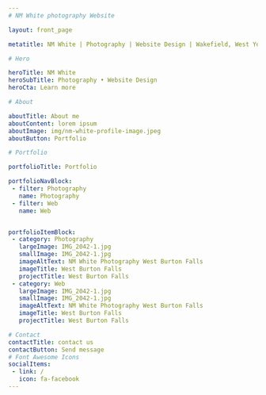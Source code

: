```yaml
---
# NM White photography Website

layout: front_page

metatitle: NM White | Photography | Website Design | Wakefield, West Yorkshire

# Hero 

heroTitle: NM White
heroSubTitle: Photography • Website Design
heroCta: Learn more

# About

aboutTitle: About me
aboutContent: lorem ipsum
aboutImage: img/nm-white-profile-image.jpeg
aboutButton: Portfolio

# Portfolio

portfolioTitle: Portfolio

portfolioNavBlock:
 - filter: Photography
   name: Photography
 - filter: Web
   name: Web


portfolioItemBlock:
 - category: Photography
   largeImage: IMG_2042-1.jpg
   smallImage: IMG_2042-1.jpg
   imageAltText: NM White Photography West Burton Falls
   imageTitle: West Burton Falls
   projectTitle: West Burton Falls
 - category: Web
   largeImage: IMG_2042-1.jpg
   smallImage: IMG_2042-1.jpg
   imageAltText: NM White Photography West Burton Falls
   imageTitle: West Burton Falls
   projectTitle: West Burton Falls

# Contact
contactTitle: contact us
contactButton: Send message
# Font Awesome Icons
socialItems:
 - link: /
   icon: fa-facebook
---
```

